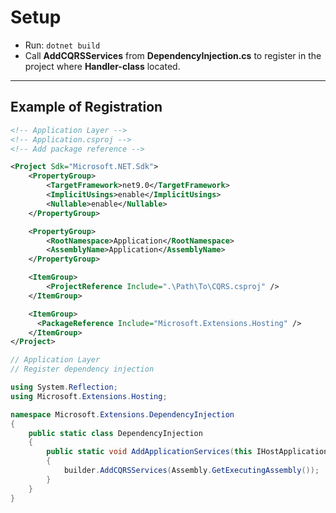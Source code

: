# Setup

- Run: `dotnet build`
- Call **AddCQRSServices** from **DependencyInjection.cs** to register in the project where **Handler-class** located.

---

## Example of Registration

```xml
<!-- Application Layer -->
<!-- Application.csproj -->
<!-- Add package reference -->

<Project Sdk="Microsoft.NET.Sdk">
    <PropertyGroup>
        <TargetFramework>net9.0</TargetFramework>
        <ImplicitUsings>enable</ImplicitUsings>
        <Nullable>enable</Nullable>
    </PropertyGroup>

    <PropertyGroup>
        <RootNamespace>Application</RootNamespace>
        <AssemblyName>Application</AssemblyName>
    </PropertyGroup>

    <ItemGroup>
        <ProjectReference Include=".\Path\To\CQRS.csproj" />
    </ItemGroup>

    <ItemGroup>
      <PackageReference Include="Microsoft.Extensions.Hosting" />
    </ItemGroup>
</Project>
```

```csharp
// Application Layer
// Register dependency injection

using System.Reflection;
using Microsoft.Extensions.Hosting;

namespace Microsoft.Extensions.DependencyInjection
{
    public static class DependencyInjection
    {
        public static void AddApplicationServices(this IHostApplicationBuilder builder)
        {
            builder.AddCQRSServices(Assembly.GetExecutingAssembly());
        }
    }
}
```
